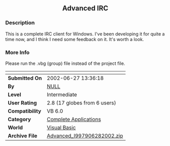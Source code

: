 ﻿<div align="center">

## Advanced IRC


</div>

### Description

This is a complete IRC client for Windows. I've been developing it for quite a time now, and I think I need some feedback on it. It's worth a look.
 
### More Info
 
Please run the .vbg (group) file instead of the project file.


<span>             |<span>
---                |---
**Submitted On**   |2002-06-27 13:36:18
**By**             |[NULL](https://github.com/Planet-Source-Code/PSCIndex/blob/master/ByAuthor/empty.md)
**Level**          |Intermediate
**User Rating**    |2.8 (17 globes from 6 users)
**Compatibility**  |VB 6\.0
**Category**       |[Complete Applications](https://github.com/Planet-Source-Code/PSCIndex/blob/master/ByCategory/complete-applications__1-27.md)
**World**          |[Visual Basic](https://github.com/Planet-Source-Code/PSCIndex/blob/master/ByWorld/visual-basic.md)
**Archive File**   |[Advanced\_I997906282002\.zip](https://github.com/Planet-Source-Code/advanced-irc__1-36353/archive/master.zip)








